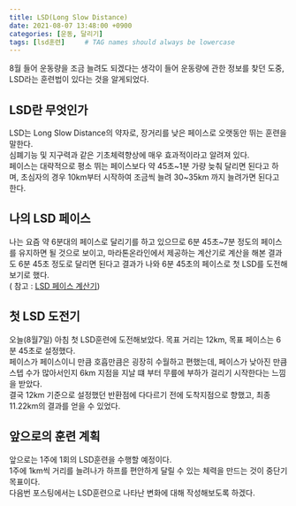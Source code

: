 ```yaml
---
title: LSD(Long Slow Distance)
date: 2021-08-07 13:48:00 +0900
categories: [운동, 달리기]
tags: [lsd훈련]     # TAG names should always be lowercase
---
```

8월 들어 운동량을 조금 늘려도 되겠다는 생각이 들어 운동량에 관한 정보를 찾던 도중, LSD라는 훈련법이 있다는 것을 알게되었다.  

## LSD란 무엇인가
LSD는 Long Slow Distance의 약자로, 장거리를 낮은 페이스로 오랫동안 뛰는 훈련을 말한다.  
심폐기능 및 지구력과 같은 기초체력향상에 매우 효과적이라고 알려져 있다.  
페이스는 대략적으로 평소 뛰는 페이스보다 약 45초~1분 가량 늦춰 달리면 된다고 하며, 초심자의 경우 10km부터 시작하여 조금씩 늘려 30~35km 까지 늘려가면 된다고 한다.  

## 나의 LSD 페이스
나는 요즘 약 6분대의 페이스로 달리기를 하고 있으므로 6분 45초~7분 정도의 페이스를 유지하면 될 것으로 보이고, 마라톤온라인에서 제공하는 계산기로 계산을 해본 결과도 6분 45초 정도로 달리면 된다고 결과가 나와 6분 45초의 페이스로 첫 LSD를 도전해보기로 했다.  
( 참고 : [LSD 페이스 계산기](http://www.marathon.pe.kr/pds/training_pace.shtml))

## 첫 LSD 도전기
오늘(8월7일) 아침 첫 LSD훈련에 도전해보았다. 목표 거리는 12km, 목표 페이스는 6분 45초로 설정했다.  
페이스가 페이스이니 만큼 호흡만큼은 굉장히 수월하고 편했는데, 페이스가 낮아진 만큼 스텝 수가 많아서인지 6km 지점을 지날 떄 부터 무릎에 부하가 걸리기 시작한다는 느낌을 받았다.  
결국 12km 기준으로 설정했던 반환점에 다다르기 전에 도착지점으로 향했고, 최종 11.22km의 결과를 얻을 수 있었다.

## 앞으로의 훈련 계획
앞으로는 1주에 1회의 LSD훈련을 수행할 예정이다.  
1주에 1km씩 거리를 늘려나가 하프를 편안하게 달릴 수 있는 체력을 만드는 것이 중단기 목표이다.  
다음번 포스팅에서는 LSD훈련으로 나타난 변화에 대해 작성해보도록 하겠다.